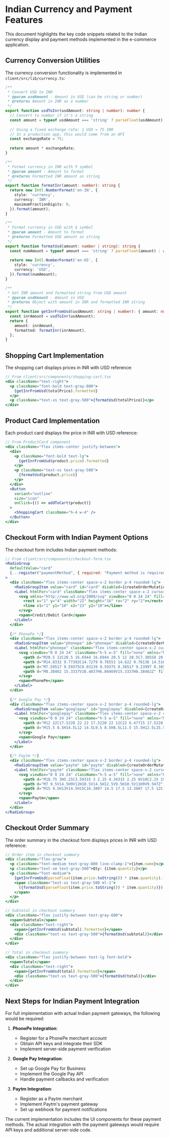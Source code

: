 # Indian Currency and Payment Features

This document highlights the key code snippets related to the Indian currency display and payment methods implemented in the e-commerce application.

## Currency Conversion Utilities

The currency conversion functionality is implemented in `client/src/lib/currency.ts`:

```typescript
/**
 * Convert USD to INR
 * @param usdAmount - Amount in USD (can be string or number)
 * @returns Amount in INR as a number
 */
export function usdToInr(usdAmount: string | number): number {
  // Convert to number if it's a string
  const amount = typeof usdAmount === 'string' ? parseFloat(usdAmount) : usdAmount;
  
  // Using a fixed exchange rate: 1 USD = 75 INR
  // In a production app, this would come from an API
  const exchangeRate = 75;
  
  return amount * exchangeRate;
}

/**
 * Format currency in INR with ₹ symbol
 * @param amount - Amount to format
 * @returns Formatted INR amount as string
 */
export function formatInr(amount: number): string {
  return new Intl.NumberFormat('en-IN', {
    style: 'currency',
    currency: 'INR',
    maximumFractionDigits: 0,
  }).format(amount);
}

/**
 * Format currency in USD with $ symbol
 * @param amount - Amount to format
 * @returns Formatted USD amount as string
 */
export function formatUsd(amount: number | string): string {
  const numAmount = typeof amount === 'string' ? parseFloat(amount) : amount;
  
  return new Intl.NumberFormat('en-US', {
    style: 'currency',
    currency: 'USD',
  }).format(numAmount);
}

/**
 * Get INR amount and formatted string from USD amount
 * @param usdAmount - Amount in USD
 * @returns Object with amount in INR and formatted INR string
 */
export function getInrFromUsd(usdAmount: string | number): { amount: number; formatted: string } {
  const inrAmount = usdToInr(usdAmount);
  return {
    amount: inrAmount,
    formatted: formatInr(inrAmount),
  };
}
```

## Shopping Cart Implementation

The shopping cart displays prices in INR with USD reference:

```jsx
// From client/src/components/shopping-cart.tsx
<div className="text-right">
  <p className="font-bold text-gray-800">
    {getInrFromUsd(totalPrice).formatted}
  </p>
  <p className="text-xs text-gray-500">{formatUsd(totalPrice)}</p>
</div>
```

## Product Card Implementation

Each product card displays the price in INR with USD reference:

```jsx
// From ProductCard component
<div className="flex items-center justify-between">
  <div>
    <p className="font-bold text-lg">
      {getInrFromUsd(product.price).formatted}
    </p>
    <p className="text-xs text-gray-500">
      {formatUsd(product.price)}
    </p>
  </div>
  <Button 
    variant="outline" 
    size="icon" 
    onClick={() => addToCart(product)}
  >
    <ShoppingCart className="h-4 w-4" />
  </Button>
</div>
```

## Checkout Form with Indian Payment Options

The checkout form includes Indian payment methods:

```jsx
// From client/src/components/checkout-form.tsx
<RadioGroup 
  defaultValue="card" 
  {...register("paymentMethod", { required: "Payment method is required" })}
>
  <div className="flex items-center space-x-2 border p-4 rounded-lg">
    <RadioGroupItem value="card" id="card" disabled={createOrderMutation.isPending} />
    <Label htmlFor="card" className="flex items-center space-x-2 cursor-pointer">
      <svg xmlns="http://www.w3.org/2000/svg" viewBox="0 0 24 24" fill="none" stroke="currentColor" strokeWidth="2" strokeLinecap="round" strokeLinejoin="round" className="h-5 w-5">
        <rect x="1" y="4" width="22" height="16" rx="2" ry="2"></rect>
        <line x1="1" y1="10" x2="23" y2="10"></line>
      </svg>
      <span>Credit/Debit Card</span>
    </Label>
  </div>
  
  {/* PhonePe */}
  <div className="flex items-center space-x-2 border p-4 rounded-lg">
    <RadioGroupItem value="phonepe" id="phonepe" disabled={createOrderMutation.isPending} />
    <Label htmlFor="phonepe" className="flex items-center space-x-2 cursor-pointer">
      <svg viewBox="0 0 24 24" className="h-5 w-5" fill="none" xmlns="http://www.w3.org/2000/svg">
        <path d="M20.5 12C20.5 16.6944 16.6944 20.5 12 20.5C7.30558 20.5 3.5 16.6944 3.5 12C3.5 7.30558 7.30558 3.5 12 3.5C16.6944 3.5 20.5 7.30558 20.5 12Z" stroke="currentColor"/>
        <path d="M14.8332 9.77392C14.7279 9.76551 14.622 9.76136 14.516 9.76136C13.3466 9.76136 12.367 10.5239 11.8082 11.6681C11.4094 11.014 10.8224 10.5282 10.0745 10.4043C9.58309 10.3216 8.9395 10.3747 8.39226 10.6851V15.3341H10.0745V12.3568C10.0745 11.9205 10.4324 11.5625 10.8686 11.5625C11.305 11.5625 11.6631 11.9205 11.6631 12.3568V15.3341H13.3447V12.3568C13.3447 11.9205 13.7034 11.5625 14.1396 11.5625C14.5757 11.5625 14.9332 11.9205 14.9332 12.3568V15.3341H16.6155V11.8747C16.6155 10.8736 15.8337 9.83239 14.8332 9.77392Z" fill="currentColor"/>
        <path d="M7.59517 9.59375C8.03139 9.59375 8.38517 9.23997 8.38517 8.80375C8.38517 8.36753 8.03139 8.01375 7.59517 8.01375C7.15895 8.01375 6.80517 8.36753 6.80517 8.80375C6.80517 9.23997 7.15895 9.59375 7.59517 9.59375Z" fill="currentColor"/>
        <path d="M8.38462 15.3337V10.4037H6.80469V15.3337H8.38462Z" fill="currentColor"/>
      </svg>
      <span>PhonePe</span>
    </Label>
  </div>
  
  {/* Google Pay */}
  <div className="flex items-center space-x-2 border p-4 rounded-lg">
    <RadioGroupItem value="googlepay" id="googlepay" disabled={createOrderMutation.isPending} />
    <Label htmlFor="googlepay" className="flex items-center space-x-2 cursor-pointer">
      <svg viewBox="0 0 24 24" className="h-5 w-5" fill="none" xmlns="http://www.w3.org/2000/svg">
        <path d="M12 22C17.5228 22 22 17.5228 22 12C22 6.47715 17.5228 2 12 2C6.47715 2 2 6.47715 2 12C2 17.5228 6.47715 22 12 22Z" stroke="currentColor"/>
        <path d="M15.5 8.5H14.5L12 14.5L9.5 8.5H8.5L11.5 15.5H12.5L15.5 8.5Z" fill="currentColor"/>
      </svg>
      <span>Google Pay</span>
    </Label>
  </div>
  
  {/* Paytm */}
  <div className="flex items-center space-x-2 border p-4 rounded-lg">
    <RadioGroupItem value="paytm" id="paytm" disabled={createOrderMutation.isPending} />
    <Label htmlFor="paytm" className="flex items-center space-x-2 cursor-pointer">
      <svg viewBox="0 0 24 24" className="h-5 w-5" fill="none" xmlns="http://www.w3.org/2000/svg">
        <path d="M18.75 3H5.25C3.59315 3 2.25 4.34315 2.25 6V18C2.25 19.6569 3.59315 21 5.25 21H18.75C20.4069 21 21.75 19.6569 21.75 18V6C21.75 4.34315 20.4069 3 18.75 3Z" stroke="currentColor"/>
        <path d="M7 9.5V14.5H9V12H10.5V14.5H12.5V9.5H10.5V11H9V9.5H7Z" fill="currentColor"/>
        <path d="M15 9.5H13V14.5H15C16.3807 14.5 17.5 13.3807 17.5 12C17.5 10.6193 16.3807 9.5 15 9.5Z" fill="currentColor"/>
      </svg>
      <span>Paytm</span>
    </Label>
  </div>
</RadioGroup>
```

## Checkout Order Summary

The order summary in the checkout form displays prices in INR with USD reference:

```jsx
// Order item in checkout summary
<div className="flex-grow">
  <p className="font-medium text-gray-800 line-clamp-1">{item.name}</p>
  <p className="text-sm text-gray-500">Qty: {item.quantity}</p>
  <p className="font-medium">
    {getInrFromUsd(parseFloat(item.price.toString()) * item.quantity).formatted}
    <span className="text-xs text-gray-500 ml-1">
      ({formatUsd(parseFloat(item.price.toString()) * item.quantity)})
    </span>
  </p>
</div>

// Subtotal in checkout summary
<div className="flex justify-between text-gray-600">
  <span>Subtotal</span>
  <div className="text-right">
    <span>{getInrFromUsd(subtotal).formatted}</span>
    <div className="text-xs text-gray-500">{formatUsd(subtotal)}</div>
  </div>
</div>

// Total in checkout summary
<div className="flex justify-between text-lg font-bold">
  <span>Total</span>
  <div className="text-right">
    <span>{getInrFromUsd(total).formatted}</span>
    <div className="text-xs text-gray-500">{formatUsd(total)}</div>
  </div>
</div>
```

## Next Steps for Indian Payment Integration

For full implementation with actual Indian payment gateways, the following would be required:

1. **PhonePe Integration**:
   - Register for a PhonePe merchant account
   - Obtain API keys and integrate their SDK
   - Implement server-side payment verification

2. **Google Pay Integration**:
   - Set up Google Pay for Business
   - Implement the Google Pay API
   - Handle payment callbacks and verification

3. **Paytm Integration**:
   - Register as a Paytm merchant
   - Implement Paytm's payment gateway
   - Set up webhook for payment notifications

The current implementation includes the UI components for these payment methods. The actual integration with the payment gateways would require API keys and additional server-side code.